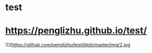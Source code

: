 # test
# https://penglizhu.github.io/test/
![](https://github.com/penglizhu/test/blob/master/img/2.jpg
